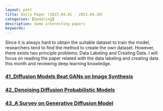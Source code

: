 ```yaml
---
layout: post
title: Daily Paper (2023.04.01 - 2023.04.30)
categories: [Updating]
description: Some interesting papers
keywords: 
---
```


Since it is always hard to obtain the suitable dataset to train the model, researchers tend to find the method to create the own dataset. However, there exists two principle problems: Data Labeling and Creating Data. I will focus on reading the paper related with the data labeling and creating data this month and reviewing deep learning knowledge.

### [41_Diffusion Models Beat GANs on Image Synthesis](https://arxiv.org/pdf/2105.05233.pdf)

### [42_Denoising Diffusion Probabilistic Models](https://arxiv.org/pdf/2006.11239.pdf)


### [43_A Survey on Generative Diffusion Model](https://arxiv.org/pdf/2209.02646.pdf)